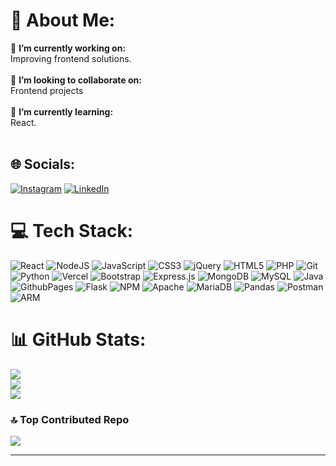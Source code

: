 # 💫 About Me:
🔭 **I’m currently working on:**  <br>Improving frontend solutions.<br><br>👯 **I’m looking to collaborate on:**  <br>Frontend projects<br><br>🌱 **I’m currently learning:**  <br>React.<br><br>
<!-- 💬 **Ask me about:**  <br>JavaScript, React, Nextjs, Node.js, AWS, and any general software development questions.<br><br>⚡ **Fun fact:**  <br>I love creating content.

[![Typing SVG](https://readme-typing-svg.demolab.com?font=Victor+Mono&size=22&duration=4500&pause=1000&color=FFFFFF&background=000000&center=true&vCenter=tru&random=false&width=435&height=45&lines=Hello+%F0%9F%99%8B%F0%9F%8F%BB%E2%80%8D%E2%99%82%EF%B8%8F%2C+I'm+Sudipta+Singha)](https://git.io/typing-svg)
-->

## 🌐 Socials:
[![Instagram](https://img.shields.io/badge/Instagram-%23E4405F.svg?logo=Instagram&logoColor=white)](https://instagram.com/sudipto_.s) [![LinkedIn](https://img.shields.io/badge/LinkedIn-%230077B5.svg?logo=linkedin&logoColor=white)](https://linkedin.com/in/sudipta-singha-850274272) 

# 💻 Tech Stack:
![React](https://img.shields.io/badge/react-20232A?style=for-the-badge&logo=react&logoColor=61DAFB) ![NodeJS](https://img.shields.io/badge/node.js-339933?style=for-the-badge&logo=node.js&logoColor=white) ![JavaScript](https://img.shields.io/badge/javascript-%23323330.svg?style=for-the-badge&logo=javascript&logoColor=%23F7DF1E) ![CSS3](https://img.shields.io/badge/css3-%231572B6.svg?style=for-the-badge&logo=css3&logoColor=white) ![jQuery](https://img.shields.io/badge/jquery-%230769AD.svg?style=for-the-badge&logo=jquery&logoColor=white) ![HTML5](https://img.shields.io/badge/html5-%23E34F26.svg?style=for-the-badge&logo=html5&logoColor=white) ![PHP](https://img.shields.io/badge/php-%23777BB4.svg?style=for-the-badge&logo=php&logoColor=white) ![Git](https://img.shields.io/badge/git-%23F05032.svg?style=for-the-badge&logo=git&logoColor=white) ![Python](https://img.shields.io/badge/python-3776ab?style=for-the-badge&logo=python&logoColor=ffdd54) ![Vercel](https://img.shields.io/badge/vercel-%23000000.svg?style=for-the-badge&logo=vercel&logoColor=white) ![Bootstrap](https://img.shields.io/badge/bootstrap-7952b3.svg?style=for-the-badge&logo=bootstrap&logoColor=white) ![Express.js](https://img.shields.io/badge/express.js-%23404D59.svg?style=for-the-badge&logo=express&logoColor=%2361DAFB) ![MongoDB](https://img.shields.io/badge/MongoDB-47A248.svg?style=for-the-badge&logo=mongodb&logoColor=white) ![MySQL](https://img.shields.io/badge/mysql-4479A1.svg?style=for-the-badge&logo=mysql&logoColor=white) ![Java](https://img.shields.io/badge/java-F7DF13.svg?style=for-the-badge&logo=openjdk&logoColor=white) ![GithubPages](https://img.shields.io/badge/github%20pages-222222?style=for-the-badge&logo=github&logoColor=white) ![Flask](https://img.shields.io/badge/flask-000.svg?style=for-the-badge&logo=flask&logoColor=white) ![NPM](https://img.shields.io/badge/NPM-CB3837.svg?style=for-the-badge&logo=npm&logoColor=white) ![Apache](https://img.shields.io/badge/apache-D22128.svg?style=for-the-badge&logo=apache&logoColor=white) ![MariaDB](https://img.shields.io/badge/MariaDB-003545?style=for-the-badge&logo=mariadb&logoColor=white) ![Pandas](https://img.shields.io/badge/pandas-150458.svg?style=for-the-badge&logo=pandas&logoColor=white) ![Postman](https://img.shields.io/badge/postman-FF6C37?style=for-the-badge&logo=postman&logoColor=white) ![ARM](https://img.shields.io/badge/arm-0091BD?style=for-the-badge&logo=arm&logoColor=white)
# 📊 GitHub Stats:
![](https://github-readme-stats.vercel.app/api?username=sudipta1254&theme=gruvbox&hide_border=true&include_all_commits=false&count_private=false)<br/>
![](https://github-readme-streak-stats.herokuapp.com/?user=sudipta1254&theme=gruvbox&hide_border=true)<br/>
![](https://github-readme-stats.vercel.app/api/top-langs/?username=sudipta1254&theme=gruvbox&hide_border=true&include_all_commits=false&count_private=false&layout=compact)

### 🔝 Top Contributed Repo
![](https://github-contributor-stats.vercel.app/api?username=sudipta1254&limit=5&theme=vue-dark&hide_border=true&combine_all_yearly_contributions=true)

---
<!--
[![](https://visitcount.itsvg.in/api?id=sudipta1254&color=0&icon=0)](https://visitcount.itsvg.in)
-->
